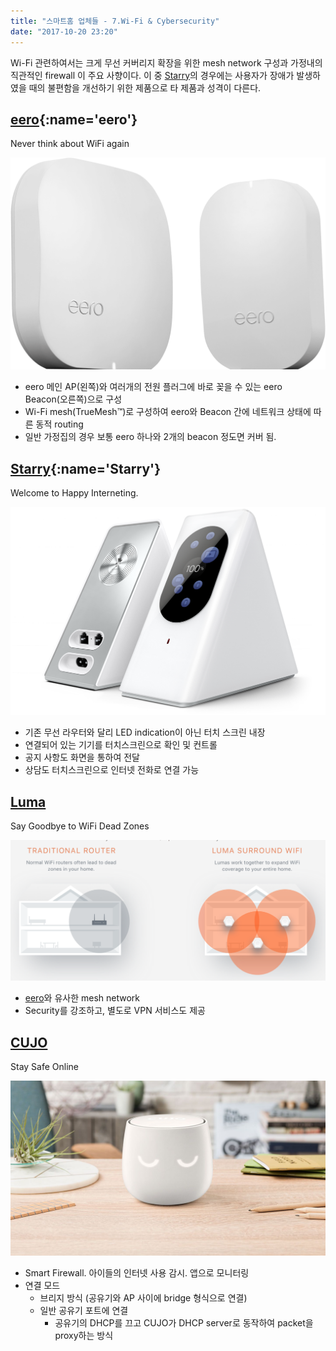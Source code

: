 ```yaml
---
title: "스마트홈 업체들 - 7.Wi-Fi & Cybersecurity"
date: "2017-10-20 23:20"
---
```


Wi-Fi 관련하여서는 크게 무선 커버리지 확장을 위한 mesh network 구성과 가정내의 직관적인 firewall 이 주요 사향이다. 이 중 [Starry](#Starry)의 경우에는 사용자가 장애가 발생하였을 때의 불편함을 개선하기 위한 제품으로 타 제품과 성격이 다른다.


## [eero](https://eero.com){:name='eero'}

Never think about WiFi again

![eero](/images/2017/10/eero.png)

- eero 메인 AP(왼쪽)와 여러개의 전원 플러그에 바로 꽂을 수 있는 eero Beacon(오른쪽)으로 구성
- Wi-Fi mesh(TrueMesh™)로 구성하여 eero와 Beacon 간에 네트워크 상태에 따른 동적 routing
- 일반 가정집의 경우 보통 eero 하나와 2개의 beacon 정도면 커버 됨.


## [Starry](https://starry.com){:name='Starry'}

Welcome to Happy Interneting.

![Starry](/images/2017/10/starry.png)

- 기존 무선 라우터와 달리 LED indication이 아닌 터치 스크린 내장
- 연결되어 있는 기기를 터치스크린으로 확인 및 컨트롤
- 공지 사항도 화면을 통하여 전달
- 상담도 터치스크린으로 인터넷 전화로 연결 가능


## [Luma](https://lumahome.com)

Say Goodbye to WiFi Dead Zones

![Luma](/images/2017/10/luma.png)

- [eero](#eero)와 유사한 mesh network
- Security를 강조하고, 별도로 VPN 서비스도 제공


## [CUJO](https://www.getcujo.com)

Stay Safe Online

![CUJO](/images/2017/10/cujo.jpg)

- Smart Firewall. 아이들의 인터넷 사용 감시. 앱으로 모니터링
- 연결 모드
  - 브리지 방식 (공유기와 AP 사이에 bridge 형식으로 연결)
  - 일반 공유기 포트에 연결
    - 공유기의 DHCP를 끄고 CUJO가 DHCP server로 동작하여 packet을 proxy하는 방식
